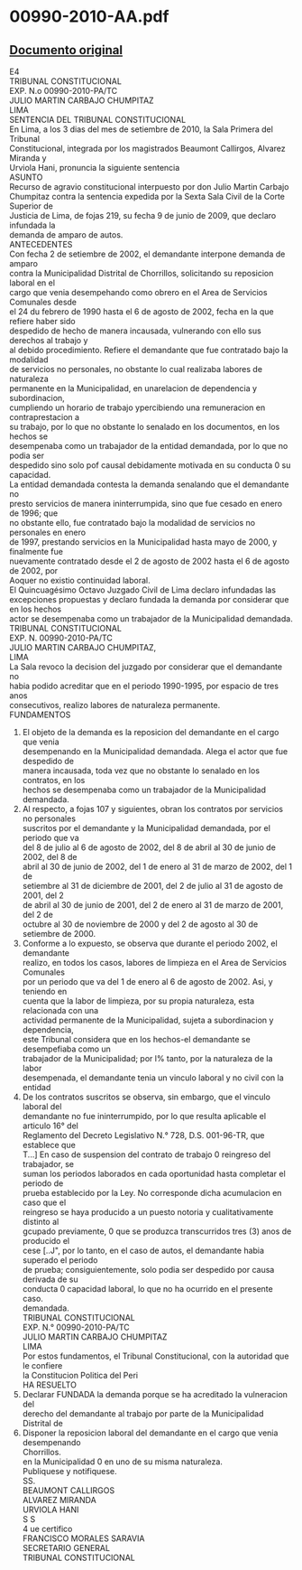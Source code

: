 
00990-2010-AA.pdf
=================
  
[Documento original](https://tc.gob.pe/jurisprudencia/2010/00990-2010-AA.pdf)  
---  
E4  
TRIBUNAL CONSTITUCIONAL  
EXP. N.o 00990-2010-PA/TC  
JULIO MARTIN CARBAJO CHUMPITAZ  
LIMA  
SENTENCIA DEL TRIBUNAL CONSTITUCIONAL  
En Lima, a los 3 dias del mes de setiembre de 2010, la Sala Primera del Tribunal  
Constitucional, integrada por los magistrados Beaumont Callirgos, Alvarez Miranda y  
Urviola Hani, pronuncia la siguiente sentencia  
ASUNTO  
Recurso de agravio constitucional interpuesto por don Julio Martin Carbajo  
Chumpitaz contra la sentencia expedida por la Sexta Sala Civil de la Corte Superior de  
Justicia de Lima, de fojas 219, su fecha 9 de junio de 2009, que declaro infundada la  
demanda de amparo de autos.  
ANTECEDENTES  
Con fecha 2 de setiembre de 2002, el demandante interpone demanda de amparo  
contra la Municipalidad Distrital de Chorrillos, solicitando su reposicion laboral en el  
cargo que venia desempehando como obrero en el Area de Servicios Comunales desde  
el 24 du febrero de 1990 hasta el 6 de agosto de 2002, fecha en la que refiere haber sido  
despedido de hecho de manera incausada, vulnerando con ello sus derechos al trabajo y  
al debido procedimiento. Refiere el demandante que fue contratado bajo la modalidad  
de servicios no personales, no obstante lo cual realizaba labores de naturaleza  
permanente en la Municipalidad, en unarelacion de dependencia y subordinacion,  
cumpliendo un horario de trabajo ypercibiendo una remuneracion en contraprestacion a  
su trabajo, por lo que no obstante lo senalado en los documentos, en los hechos se  
desempenaba como un trabajador de la entidad demandada, por lo que no podia ser  
despedido sino solo pof causal debidamente motivada en su conducta 0 su capacidad.  
La entidad demandada contesta la demanda senalando que el demandante no  
presto servicios de manera ininterrumpida, sino que fue cesado en enero de 1996; que  
no obstante ello, fue contratado bajo la modalidad de servicios no personales en enero  
de 1997, prestando servicios en la Municipalidad hasta mayo de 2000, y finalmente fue  
nuevamente contratado desde el 2 de agosto de 2002 hasta el 6 de agosto de 2002, por  
Aoquer no existio continuidad laboral.  
El Quincuagésimo Octavo Juzgado Civil de Lima declaro infundadas las  
excepciones propuestas y declaro fundada la demanda por considerar que en los hechos  
actor se desempenaba como un trabajador de la Municipalidad demandada.  
TRIBUNAL CONSTITUCIONAL  
EXP. N. 00990-2010-PA/TC  
JULIO MARTIN CARBAJO CHUMPITAZ,  
LIMA  
La Sala revoco la decision del juzgado por considerar que el demandante no  
habia podido acreditar que en el periodo 1990-1995, por espacio de tres anos  
consecutivos, realizo labores de naturaleza permanente.  
FUNDAMENTOS  
1. El objeto de la demanda es la reposicion del demandante en el cargo que venia  
desempenando en la Municipalidad demandada. Alega el actor que fue despedido de  
manera incausada, toda vez que no obstante lo senalado en los contratos, en los  
hechos se desempenaba como un trabajador de la Municipalidad demandada.  
2. Al respecto, a fojas 107 y siguientes, obran los contratos por servicios no personales  
suscritos por el demandante y la Municipalidad demandada, por el periodo que va  
del 8 de julio al 6 de agosto de 2002, del 8 de abril al 30 de junio de 2002, del 8 de  
abril al 30 de junio de 2002, del 1 de enero al 31 de marzo de 2002, del 1 de  
setiembre al 31 de diciembre de 2001, del 2 de julio al 31 de agosto de 2001, del 2  
de abril al 30 de junio de 2001, del 2 de enero al 31 de marzo de 2001, del 2 de  
octubre al 30 de noviembre de 2000 y del 2 de agosto al 30 de setiembre de 2000.  
3. Conforme a lo expuesto, se observa que durante el periodo 2002, el demandante  
realizo, en todos los casos, labores de limpieza en el Area de Servicios Comunales  
por un periodo que va del 1 de enero al 6 de agosto de 2002. Asi, y teniendo en  
cuenta que la labor de limpieza, por su propia naturaleza, esta relacionada con una  
actividad permanente de la Municipalidad, sujeta a subordinacion y dependencia,  
este Tribunal considera que en los hechos-el demandante se desempefiaba como un  
trabajador de la Municipalidad; por l% tanto, por la naturaleza de la labor  
desempenada, el demandante tenia un vinculo laboral y no civil con la entidad  
4. De los contratos suscritos se observa, sin embargo, que el vinculo laboral del  
demandante no fue ininterrumpido, por lo que resulta aplicable el articulo 16° del  
Reglamento del Decreto Legislativo N.° 728, D.S. 001-96-TR, que establece que  
T...] En caso de suspension del contrato de trabajo 0 reingreso del trabajador, se  
suman los periodos laborados en cada oportunidad hasta completar el periodo de  
prueba establecido por la Ley. No corresponde dicha acumulacion en caso que el  
reingreso se haya producido a un puesto notoria y cualitativamente distinto al  
gcupado previamente, 0 que se produzca transcurridos tres (3) anos de producido el  
cese [..J", por lo tanto, en el caso de autos, el demandante habia superado el periodo  
de prueba; consiguientemente, solo podia ser despedido por causa derivada de su  
conducta 0 capacidad laboral, lo que no ha ocurrido en el presente caso.  
demandada.  
TRIBUNAL CONSTITUCIONAL  
EXP. N.° 00990-2010-PA/TC  
JULIO MARTIN CARBAJO CHUMPITAZ  
LIMA  
Por estos fundamentos, el Tribunal Constitucional, con la autoridad que le confiere  
la Constitucion Politica del Peri  
HA RESUELTO  
1. Declarar FUNDADA la demanda porque se ha acreditado la vulneracion del  
derecho del demandante al trabajo por parte de la Municipalidad Distrital de  
2. Disponer la reposicion laboral del demandante en el cargo que venia desempenando  
Chorrillos.  
en la Municipalidad 0 en uno de su misma naturaleza.  
Publiquese y notifiquese.  
SS.  
BEAUMONT CALLIRGOS  
ALVAREZ MIRANDA  
URVIOLA HANI  
S S  
4 ue certifico  
FRANCISCO MORALES SARAVIA  
SECRETARIO GENERAL  
TRIBUNAL CONSTITUCIONAL